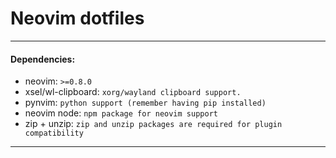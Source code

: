 # Neovim dotfiles

------

#### Dependencies:
- neovim: `>=0.8.0`
- xsel/wl-clipboard: `xorg/wayland clipboard support.`
- pynvim: `python support (remember having pip installed)`
- neovim node: `npm package for neovim support`
- zip + unzip: `zip and unzip packages are required for plugin compatibility`

------
